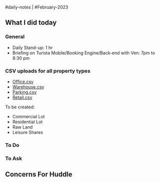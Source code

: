 #daily-notes | #February-2023

## What I did today


### General

- Daily Stand-up: 1 hr
- Briefing on Turista Mobile/Booking Engine/Back-end with Ven: 7pm to 8:30 pm 

### CSV uploads for all property types

-   [Office.csv](https://resonateasia.monday.com/protected_static/11518469/resources/744571998/Office.csv)
-   [Warehouse.csv](https://resonateasia.monday.com/protected_static/11518469/resources/744571999/Warehouse.csv)
-   [Parking.csv](https://resonateasia.monday.com/protected_static/11518469/resources/744572000/Parking.csv)
-   [Retail.csv](https://resonateasia.monday.com/protected_static/11518469/resources/744572014/Retail.csv)

To be created:

-   Commercial Lot
-   Residential Lot
-   Raw Land
-   Leisure Shares

### To Do


### To Ask


## Concerns For Huddle

